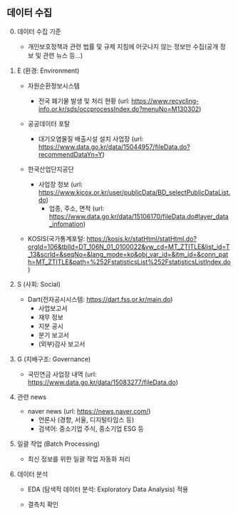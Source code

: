 ## 데이터 수집

0. 데이터 수집 기준

   - 개인보호정책과 관련 법률 및 규제 지침에 어긋나지 않는 정보만 수집(공개 정보 및 관련 뉴스 등...)
    
1. E (환경: Environment)

   - 자원순환정보시스템 
     - 전국 폐기물 발생 및 처리 현황 (url: https://www.recycling-info.or.kr/sds/occprocessIndex.do?menuNo=M130302)

   - 공공데이터 포탈 
     - 대기오염물질 배출시설 설치 사업장 (url: https://www.data.go.kr/data/15044957/fileData.do?recommendDataYn=Y)

   - 한국산업단지공단 
     - 사업장 정보 (url: https://www.kicox.or.kr/user/publicData/BD_selectPublicDataList.do)
       - 업종, 주소, 면적 (url: https://www.data.go.kr/data/15106170/fileData.do#layer_data_infomation)

   - KOSIS(국가통계포털: https://kosis.kr/statHtml/statHtml.do?orgId=106&tblId=DT_106N_01_0100022&vw_cd=MT_ZTITLE&list_id=T_13&scrId=&seqNo=&lang_mode=ko&obj_var_id=&itm_id=&conn_path=MT_ZTITLE&path=%252FstatisticsList%252FstatisticsListIndex.do) 
   
2. S (사회: Social) 

   - Dart(전자공시시스템: https://dart.fss.or.kr/main.do)
     - 사업보고서
     - 재무 정보
     - 지분 공시
     - 분기 보고서
     - (외부)감사 보고서

3. G (지배구조: Governance)

   - 국민연금 사업장 내역 (url: https://www.data.go.kr/data/15083277/fileData.do)

4. 관련 news

   - naver news (url: https://news.naver.com/)
     - 언론사 (경향, 서울, 디지털타임스 등)
     - 검색어: 중소기업 주식, 중소기업 ESG 등

5. 일괄 작업 (Batch Processing)
   
   - 최신 정보를 위한 일괄 작업 자동화 처리
  
6. 데이터 분석
   
   - EDA (탐색적 데이터 분석: Exploratory Data Analysis) 적용

   - 결측치 확인